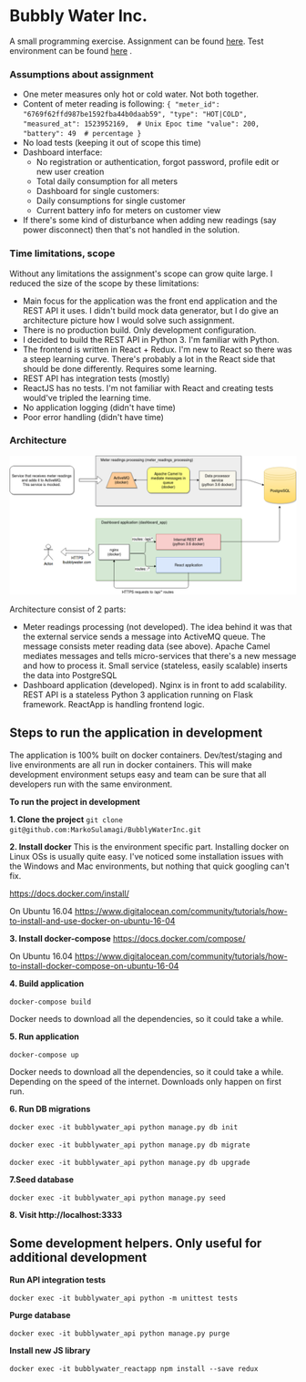 # Bubbly Water Inc.

A small programming exercise. Assignment can be found [here](assignment.pdf).
Test environment can be found [here](http://ec2-35-159-11-120.eu-central-1.compute.amazonaws.com:3333) .

### Assumptions about assignment

- One meter measures only hot or cold water. Not both together.
- Content of meter reading is following:
`{
  "meter_id": "6769f62ffd987be1592fba44b0daab59",
  "type": "HOT|COLD",
  "measured_at": 1523952169,  # Unix Epoc time
  "value": 200,
  "battery": 49  # percentage
}`
- No load tests (keeping it out of scope this time)
- Dashboard interface:
    - No registration or authentication, forgot password, profile edit or new user creation
    - Total daily consumption for all meters
    - Dashboard for single customers:
    - Daily consumptions for single customer
    - Current battery info for meters on customer view
- If there's some kind of disturbance when adding new readings (say power disconnect) then that's not handled in the solution.

### Time limitations, scope

Without any limitations the assignment's scope can grow quite large. I reduced the size of the scope by these limitations:

- Main focus for the application was the front end application and the REST API it uses. I didn't build mock data generator, but
I do give an architecture picture how I would solve such assignment. 
- There is no production build. Only development configuration.
- I decided to build the REST API in Python 3. I'm familiar with Python.
- The frontend is written in React + Redux. I'm new to React so there was a steep learning curve. There's probably a lot in the 
React side that should be done differently. Requires some learning.
- REST API has integration tests (mostly)
- ReactJS has no tests. I'm not familiar with React and creating tests would've tripled the learning time.
- No application logging (didn't have time)
- Poor error handling (didn't have time)

### Architecture

![alt text](Architecture.png)

Architecture consist of 2 parts:
- Meter readings processing (not developed).
The idea behind it was that the external service sends a message into ActiveMQ queue. The message consists meter reading data (see above). 
Apache Camel mediates messages and tells micro-services that there's a new message and how to process it. Small service (stateless, easily scalable)
inserts the data into PostgreSQL
- Dashboard application (developed).
Nginx is in front to add scalability. REST API is a stateless Python 3 application running on Flask framework. 
ReactApp is handling frontend logic. 


## Steps to run the application in development

The application is 100% built on docker containers. Dev/test/staging and live environments are all run in docker containers.
This will make development environment setups easy and team can be sure that all developers run with the same environment.

**To run the project in development**

**1. Clone the project**
`git clone git@github.com:MarkoSulamagi/BubblyWaterInc.git`

**2. Install docker**
This is the environment specific part. Installing docker on Linux OSs is usually quite easy. 
I've noticed some installation issues with the Windows and Mac environments, but nothing that quick googling can't fix. 

https://docs.docker.com/install/

On Ubuntu 16.04 https://www.digitalocean.com/community/tutorials/how-to-install-and-use-docker-on-ubuntu-16-04

**3. Install docker-compose**
https://docs.docker.com/compose/

On Ubuntu 16.04 https://www.digitalocean.com/community/tutorials/how-to-install-docker-compose-on-ubuntu-16-04

**4. Build application**

`docker-compose build`

Docker needs to download all the dependencies, so it could take a while.

**5. Run application**

`docker-compose up`

Docker needs to download all the dependencies, so it could take a while. 
Depending on the speed of the internet. Downloads only happen on first run. 

**6. Run DB migrations**

`docker exec -it bubblywater_api python manage.py db init`

`docker exec -it bubblywater_api python manage.py db migrate`

`docker exec -it bubblywater_api python manage.py db upgrade`

**7.Seed database**

`docker exec -it bubblywater_api python manage.py seed`

**8. Visit http://localhost:3333**

## Some development helpers. Only useful for additional development 

**Run API integration tests**

`docker exec -it bubblywater_api python -m unittest tests`

**Purge database**

`docker exec -it bubblywater_api python manage.py purge`

**Install new JS library**

`docker exec -it bubblywater_reactapp npm install --save redux`






